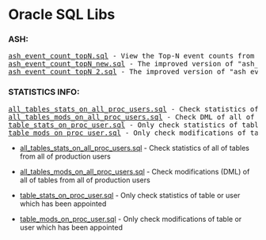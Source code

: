 <html>
<h1> Oracle SQL Libs </h1>
<h3>ASH:</h3>
<body>
<pre>
<a href="https://github.com/guestart/oracle-sql-libs/blob/master/ash_event_count_topN.sql">ash_event_count_topN.sql</a> - View the Top-N event counts from ASH
<a href="https://github.com/guestart/oracle-sql-libs/blob/master/ash_event_count_topN_new.sql">ash_event_count_topN_new.sql</a> - The improved version of "ash_event_count_topN.sql"
<a href="https://github.com/guestart/oracle-sql-libs/blob/master/ash_event_count_topN_2.sql">ash_event_count_topN_2.sql</a> - The improved version of "ash_event_count_topN_new.sql"
</pre>
<h3>STATISTICS INFO:</h3>
<pre><a href="https://github.com/guestart/oracle-sql-libs/blob/master/all_tables_stats_on_all_proc_users.sql">all_tables_stats_on_all_proc_users.sql</a> - Check statistics of all of tables from all of production users
<a href="https://github.com/guestart/oracle-sql-libs/blob/master/all_tables_mods_on_all_proc_users.sql">all_tables_mods_on_all_proc_users.sql</a> - Check DML of all of tables from all of production users
<a href="https://github.com/guestart/oracle-sql-libs/blob/master/table_stats_on_proc_user.sql">table_stats_on_proc_user.sql</a> - Only check statistics of table or user which has been appointed
<a href="https://github.com/guestart/oracle-sql-libs/blob/master/table_mods_on_proc_user.sql">table_mods_on_proc_user.sql</a> - Only check modifications of table or user which has been appointed</pre>
</body>
</html>

* [all_tables_stats_on_all_proc_users.sql](https://github.com/guestart/oracle-sql-libs/blob/master/all_tables_stats_on_all_proc_users.sql) - Check statistics of all of tables from all of production users

* [all_tables_mods_on_all_proc_users.sql](https://github.com/guestart/oracle-sql-libs/blob/master/all_tables_mods_on_all_proc_users.sql) - Check modifications (DML) of all of tables from all of production users

* [table_stats_on_proc_user.sql](https://github.com/guestart/oracle-sql-libs/blob/master/table_stats_on_proc_user.sql) - Only check statistics of table or user which has been appointed

* [table_mods_on_proc_user.sql](https://github.com/guestart/oracle-sql-libs/blob/master/table_mods_on_proc_user.sql) - Only check modifications of table or user which has been appointed
